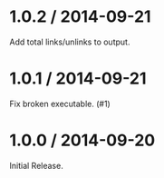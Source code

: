 1.0.2 / 2014-09-21
==================

Add total links/unlinks to output.

1.0.1 / 2014-09-21
==================

Fix broken executable. (#1)

1.0.0 / 2014-09-20
==================

Initial Release.
